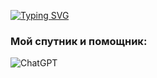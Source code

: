 [![Typing SVG](https://readme-typing-svg.demolab.com?font=Fira+Code&weight=900&size=26&pause=1000&color=AE85F7&width=435&lines=%D0%A2%D0%B8%D1%85%D0%BE+%D0%B2+%D1%83%D0%B3%D0%BB%D1%83+%D1%88%D1%83%D1%80%D1%88%D1%83+%D0%BF%D0%BE+%D0%BA%D0%BB%D0%B0%D0%B2%D0%B8%D0%B0%D1%82%D1%83%D1%80%D0%B5+)](https://git.io/typing-svg)

### Мой спутник и помощник:
![ChatGPT](https://img.shields.io/badge/chatGPT-74aa9c?style=for-the-badge&logo=openai&logoColor=white)
